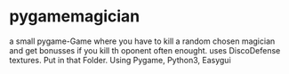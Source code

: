 pygamemagician
==============

a small pygame-Game where you have to kill a random chosen magician and get bonusses if you kill th oponent often enought. uses DiscoDefense textures. Put in that Folder. Using Pygame, Python3, Easygui
